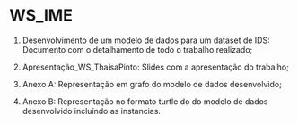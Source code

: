 # WS_IME

1. Desenvolvimento de um modelo de dados para um dataset de IDS: Documento com o detalhamento de todo o trabalho realizado;

2. Apresentação_WS_ThaisaPinto: Slides com a apresentação do trabalho;

3. Anexo A: Representação em grafo do modelo de dados desenvolvido;

4. Anexo B: Representação no formato turtle do  do modelo de dados desenvolvido incluíndo as instancias. 

